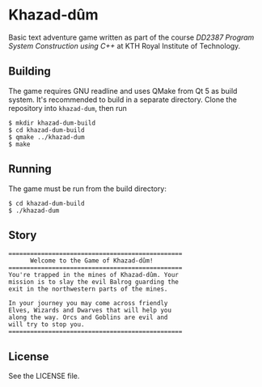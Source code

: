 # Khazad-dûm

Basic text adventure game written as part of the course *DD2387 Program System Construction using C++* at KTH Royal Institute of Technology.

## Building

The game requires GNU readline and uses QMake from Qt 5 as build system. It's recommended to build in a separate directory. Clone the repository into `khazad-dum`, then run

    $ mkdir khazad-dum-build
    $ cd khazad-dum-build
    $ qmake ../khazad-dum
    $ make

## Running

The game must be run from the build directory:

    $ cd khazad-dum-build
    $ ./khazad-dum

## Story

    ================================================
          Welcome to the Game of Khazad-dûm!
    ================================================
    You're trapped in the mines of Khazad-dûm. Your
    mission is to slay the evil Balrog guarding the
    exit in the northwestern parts of the mines.
    
    In your journey you may come across friendly
    Elves, Wizards and Dwarves that will help you
    along the way. Orcs and Goblins are evil and
    will try to stop you.
    ================================================

## License

See the LICENSE file.
